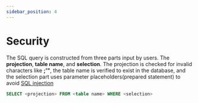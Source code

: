 ```yaml
---
sidebar_position: 4
---
```


# Security

The SQL query is constructed from three parts input by users. The **projection**, **table name**, and **selection**.
The projection is checked for invalid characters like **;'"**, the table name is verified to exist in the database, and the selection part uses parameter placeholders(prepared statement) to avoid [SQL injection](https://go.dev/doc/database/sql-injection)


```sql
SELECT <projection> FROM <table name> WHERE <selection>
```
